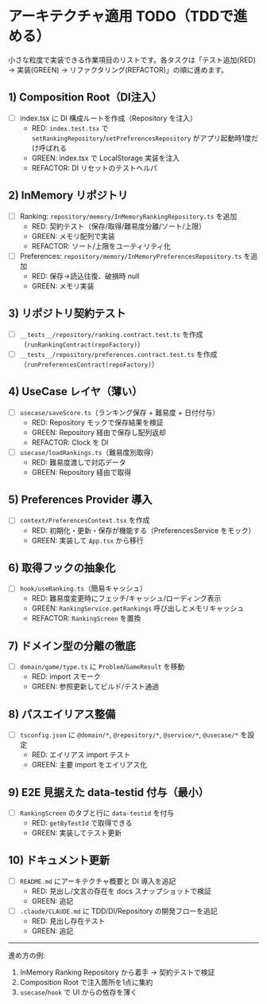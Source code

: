 # アーキテクチャ適用 TODO（TDDで進める）

小さな粒度で実装できる作業項目のリストです。各タスクは「テスト追加(RED) → 実装(GREEN) → リファクタリング(REFACTOR)」の順に進めます。

## 1) Composition Root（DI注入）
- [ ] index.tsx に DI 構成ルートを作成（Repository を注入）
  - RED: `index.test.tsx` で `setRankingRepository`/`setPreferencesRepository` がアプリ起動時1度だけ呼ばれる
  - GREEN: index.tsx で LocalStorage 実装を注入
  - REFACTOR: DI リセットのテストヘルパ

## 2) InMemory リポジトリ
- [ ] Ranking: `repository/memory/InMemoryRankingRepository.ts` を追加
  - RED: 契約テスト（保存/取得/難易度分離/ソート/上限）
  - GREEN: メモリ配列で実装
  - REFACTOR: ソート/上限をユーティリティ化
- [ ] Preferences: `repository/memory/InMemoryPreferencesRepository.ts` を追加
  - RED: 保存→読込往復、破損時 null
  - GREEN: メモリ実装

## 3) リポジトリ契約テスト
- [ ] `__tests__/repository/ranking.contract.test.ts` を作成（`runRankingContract(repoFactory)`）
- [ ] `__tests__/repository/preferences.contract.test.ts` を作成（`runPreferencesContract(repoFactory)`）

## 4) UseCase レイヤ（薄い）
- [ ] `usecase/saveScore.ts`（ランキング保存 + 難易度 + 日付付与）
  - RED: Repository モックで保存結果を検証
  - GREEN: Repository 経由で保存し配列返却
  - REFACTOR: Clock を DI
- [ ] `usecase/loadRankings.ts`（難易度別取得）
  - RED: 難易度渡しで対応データ
  - GREEN: Repository 経由で取得

## 5) Preferences Provider 導入
- [ ] `context/PreferencesContext.tsx` を作成
  - RED: 初期化・更新・保存が機能する（PreferencesService をモック）
  - GREEN: 実装して `App.tsx` から移行

## 6) 取得フックの抽象化
- [ ] `hook/useRanking.ts`（簡易キャッシュ）
  - RED: 難易度変更時にフェッチ/キャッシュ/ローディング表示
  - GREEN: `RankingService.getRankings` 呼び出しとメモリキャッシュ
  - REFACTOR: `RankingScreen` を置換

## 7) ドメイン型の分離の徹底
- [ ] `domain/game/type.ts` に `Problem`/`GameResult` を移動
  - RED: import スモーク
  - GREEN: 参照更新してビルド/テスト通過

## 8) パスエイリアス整備
- [ ] `tsconfig.json` に `@domain/*`, `@repository/*`, `@service/*`, `@usecase/*` を設定
  - RED: エイリアス import テスト
  - GREEN: 主要 import をエイリアス化

## 9) E2E 見据えた data-testid 付与（最小）
- [ ] `RankingScreen` のタブと行に `data-testid` を付与
  - RED: `getByTestId` で取得できる
  - GREEN: 実装してテスト更新

## 10) ドキュメント更新
- [ ] `README.md` にアーキテクチャ概要と DI 導入を追記
  - RED: 見出し/文言の存在を docs スナップショットで検証
  - GREEN: 追記
- [ ] `.claude/CLAUDE.md` に TDD/DI/Repository の開発フローを追記
  - RED: 見出し存在テスト
  - GREEN: 追記

---
進め方の例:
1. InMemory Ranking Repository から着手 → 契約テストで検証
2. Composition Root で注入箇所を1点に集約
3. `usecase`/`hook` で UI からの依存を薄く
